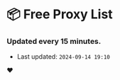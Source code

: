 # :package: Free Proxy List
### Updated every 15 minutes.

- Last updated: `2024-09-14 19:10`

:heart:
